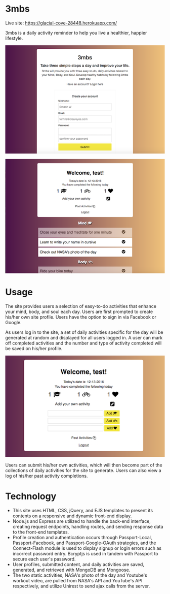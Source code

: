 # 3mbs

Live site: https://glacial-cove-28448.herokuapp.com/

3mbs is a daily activity reminder to help you live a healthier, happier lifestyle.

![](public/3mbs-index.png)

![](public/3mbs-login.png)

# Usage

The site provides users a selection of easy-to-do activities that enhance your mind, body, and soul each day. Users are first prompted to create his/her own site profile. Users have the option to sign in via Facebook or Google.

As users log in to the site, a set of daily activities specific for the day will be generated at random and displayed for all users logged in. A user can mark off completed activities and the number and type of activity completed will be saved on his/her profile. 

![](public/3mbs-add-activities.png)

Users can submit his/her own activities, which will then become part of the collections of daily activities for the site to generate. Users can also view a log of his/her past activity completions.

# Technology

- This site uses HTML, CSS, jQuery, and EJS templates to present its contents on a responsive and dynamic front-end display.
- Node.js and Express are utilized to handle the back-end interface, creating request endpoints, handling routes, and sending response data to the front-end templates. 
- Profile creation and authentication occurs through Passport-Local, Passport-Facebook, and Passport-Google-OAuth strategies, and the Connect-Flash module is used to display signup or login errors such as incorrect password entry. Bcryptjs is used in tandem with Passport to secure each user's password.
- User profiles, submitted content, and daily activities are saved, generated, and retrieved with MongoDB and Mongoose.
- The two static activities, NASA's photo of the day and Youtube's workout video, are pulled from NASA's API and YouTube's API respectively, and utilize Unirest to send ajax calls from the server.


